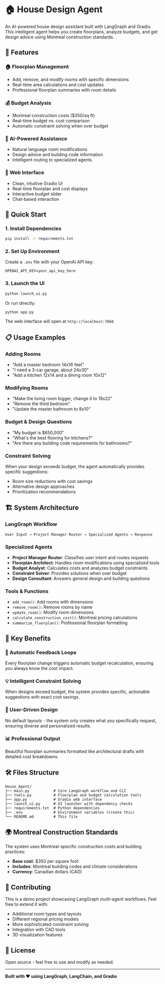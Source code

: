 # 🏠 House Design Agent

An AI-powered house design assistant built with LangGraph and Gradio. This intelligent agent helps you create floorplans, analyze budgets, and get design advice using Montreal construction standards.

## 🌟 Features

### 🏠 **Floorplan Management**
- Add, remove, and modify rooms with specific dimensions
- Real-time area calculations and cost updates
- Professional floorplan summaries with room details

### 💰 **Budget Analysis** 
- Montreal construction costs ($350/sq ft)
- Real-time budget vs. cost comparison
- Automatic constraint solving when over budget

### 🤖 **AI-Powered Assistance**
- Natural language room modifications
- Design advice and building code information
- Intelligent routing to specialized agents

### 🎨 **Web Interface**
- Clean, intuitive Gradio UI
- Real-time floorplan and cost displays  
- Interactive budget slider
- Chat-based interaction

## 🚀 Quick Start

### 1. Install Dependencies
```bash
pip install -r requirements.txt
```

### 2. Set Up Environment
Create a `.env` file with your OpenAI API key:
```
OPENAI_API_KEY=your_api_key_here
```

### 3. Launch the UI
```bash
python launch_ui.py
```

Or run directly:
```bash
python app.py
```

The web interface will open at `http://localhost:7860`

## 📋 Usage Examples

### **Adding Rooms**
- "Add a master bedroom 14x16 feet"
- "I need a 3-car garage, about 24x30"
- "Add a kitchen 12x14 and a dining room 10x12"

### **Modifying Rooms**
- "Make the living room bigger, change it to 18x22"
- "Remove the third bedroom"
- "Update the master bathroom to 8x10"

### **Budget & Design Questions**
- "My budget is $650,000"
- "What's the best flooring for kitchens?"
- "Are there any building code requirements for bathrooms?"

### **Constraint Solving**
When your design exceeds budget, the agent automatically provides specific suggestions:
- Room size reductions with cost savings
- Alternative design approaches
- Prioritization recommendations

## 🏗️ System Architecture

### **LangGraph Workflow**
```
User Input → Project Manager Router → Specialized Agents → Response
```

### **Specialized Agents**
- **Project Manager Router**: Classifies user intent and routes requests
- **Floorplan Architect**: Handles room modifications using specialized tools
- **Budget Analyst**: Calculates costs and analyzes budget constraints
- **Constraint Solver**: Provides solutions when over budget
- **Design Consultant**: Answers general design and building questions

### **Tools & Functions**
- `add_room()`: Add rooms with dimensions
- `remove_room()`: Remove rooms by name  
- `update_room()`: Modify room dimensions
- `calculate_construction_cost()`: Montreal pricing calculations
- `summarize_floorplan()`: Professional floorplan formatting

## 🎯 Key Benefits

### **🔄 Automatic Feedback Loops**
Every floorplan change triggers automatic budget recalculation, ensuring you always know the cost impact.

### **💡 Intelligent Constraint Solving**
When designs exceed budget, the system provides specific, actionable suggestions with exact cost savings.

### **🎨 User-Driven Design**
No default layouts - the system only creates what you specifically request, ensuring diverse and personalized results.

### **📊 Professional Output**
Beautiful floorplan summaries formatted like architectural drafts with detailed cost breakdowns.

## 🛠️ Files Structure

```
House_Agent/
├── main.py           # Core LangGraph workflow and CLI
├── tools.py          # Floorplan and budget calculation tools
├── app.py            # Gradio web interface
├── launch_ui.py      # UI launcher with dependency checks
├── requirements.txt  # Python dependencies
├── .env              # Environment variables (create this)
└── README.md         # This file
```

## 🌍 Montreal Construction Standards

The system uses Montreal-specific construction costs and building practices:
- **Base cost**: $350 per square foot
- **Includes**: Montreal building codes and climate considerations
- **Currency**: Canadian dollars (CAD)

## 🤝 Contributing

This is a demo project showcasing LangGraph multi-agent workflows. Feel free to extend it with:
- Additional room types and layouts
- Different regional pricing models
- More sophisticated constraint solving
- Integration with CAD tools
- 3D visualization features

## 📄 License

Open source - feel free to use and modify as needed.

---

**Built with ❤️ using LangGraph, LangChain, and Gradio**